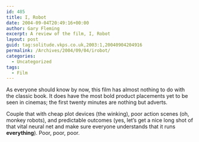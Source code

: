 ```yaml
---
id: 485
title: I, Robot
date: 2004-09-04T20:49:16+00:00
author: Gary Fleming
excerpt: A review of the film, I, Robot
layout: post
guid: tag:solitude.vkps.co.uk,2003:1,20040904204916
permalink: /Archives/2004/09/04/irobot/
categories:
  - Uncategorized
tags:
  - Film
---
```

As everyone should know by now, this film has almost nothing to do with the classic book. It does have the most bold product placements yet to be seen in cinemas; the first twenty minutes are nothing but adverts.

Couple that with cheap plot devices (the winking), poor action scenes (oh, monkey robots), and predictable outcomes (yes, let&#8217;s get a nice long shot of that vital neural net and make sure everyone understands that it runs **everything**). Poor, poor, poor.